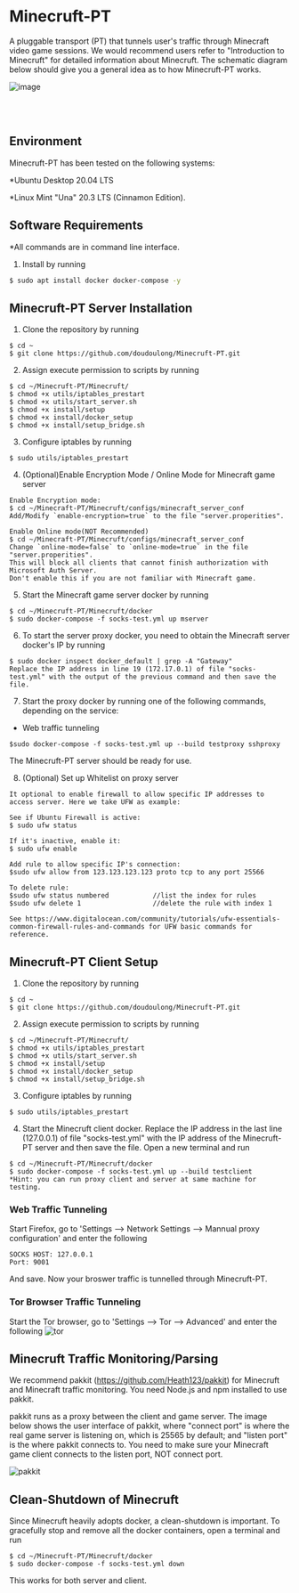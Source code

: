 # Minecruft-PT
A pluggable transport (PT) that tunnels user's traffic through Minecraft video game sessions. We would recommend users refer to "Introduction to Minecruft" for detailed information about Minecruft. The schematic diagram below should give you a general idea as to how Minecruft-PT works.

![image](https://user-images.githubusercontent.com/4751354/168675516-458acaf6-7fd1-4a1e-adc5-11ad2df7f785.png)

<br>
<br>

## Environment
Minecruft-PT has been tested on the following systems:

*Ubuntu Desktop 20.04 LTS 

*Linux Mint "Una" 20.3 LTS (Cinnamon Edition).


## Software Requirements

*All commands are in command line interface.

1. Install by running
```bash
$ sudo apt install docker docker-compose -y
```

## Minecruft-PT Server Installation
1. Clone the repository by running
```
$ cd ~
$ git clone https://github.com/doudoulong/Minecruft-PT.git
```

2. Assign execute permission to scripts by running
```
$ cd ~/Minecruft-PT/Minecruft/
$ chmod +x utils/iptables_prestart
$ chmod +x utils/start_server.sh
$ chmod +x install/setup
$ chmod +x install/docker_setup
$ chmod +x install/setup_bridge.sh
``` 

3. Configure iptables by running
```
$ sudo utils/iptables_prestart
```

4. (Optional)Enable Encryption Mode / Online Mode for Minecraft game server
```
Enable Encryption mode:
$ cd ~/Minecraft-PT/Minecruft/configs/minecraft_server_conf
Add/Modify `enable-encryption=true` to the file "server.properities".

Enable Online mode(NOT Recommended)
$ cd ~/Minecraft-PT/Minecruft/configs/minecraft_server_conf
Change `online-mode=false` to `online-mode=true` in the file "server.properities".
This will block all clients that cannot finish authorization with Microsoft Auth Server.
Don't enable this if you are not familiar with Minecraft game.
```


5. Start the Minecraft game server docker by running
```
$ cd ~/Minecruft-PT/Minecruft/docker
$ sudo docker-compose -f socks-test.yml up mserver
```

6. To start the server proxy docker, you need to obtain the Minecraft server docker's IP by running
```
$ sudo docker inspect docker_default | grep -A "Gateway" 
Replace the IP address in line 19 (172.17.0.1) of file "socks-test.yml" with the output of the previous command and then save the file.
```

7. Start the proxy docker by running one of the following commands, depending on the service: 
* Web traffic tunneling
```
$sudo docker-compose -f socks-test.yml up --build testproxy sshproxy
```

The Minecruft-PT server should be ready for use.

8. (Optional) Set up Whitelist on proxy server
```
It optional to enable firewall to allow specific IP addresses to access server. Here we take UFW as example:

See if Ubuntu Firewall is active:
$ sudo ufw status

If it's inactive, enable it:
$ sudo ufw enable

Add rule to allow specific IP's connection:
$sudo ufw allow from 123.123.123.123 proto tcp to any port 25566

To delete rule:
$sudo ufw status numbered           //list the index for rules  
$sudo ufw delete 1                  //delete the rule with index 1

See https://www.digitalocean.com/community/tutorials/ufw-essentials-common-firewall-rules-and-commands for UFW basic commands for reference.
```


## Minecruft-PT Client Setup
1. Clone the repository by running
```
$ cd ~
$ git clone https://github.com/doudoulong/Minecruft-PT.git
```

2. Assign execute permission to scripts by running
```
$ cd ~/Minecruft-PT/Minecruft/
$ chmod +x utils/iptables_prestart
$ chmod +x utils/start_server.sh
$ chmod +x install/setup
$ chmod +x install/docker_setup
$ chmod +x install/setup_bridge.sh
``` 

3. Configure iptables by running
```
$ sudo utils/iptables_prestart
```

4. Start the Minecruft client docker.
Replace the IP address in the last line (127.0.0.1) of file "socks-test.yml" with the IP address of the Minecruft-PT server and then save the file. Open a new terminal and run
```
$ cd ~/Minecruft-PT/Minecruft/docker
$ sudo docker-compose -f socks-test.yml up --build testclient
*Hint: you can run proxy client and server at same machine for testing.
```

### Web Traffic Tunneling
Start Firefox, go to 'Settings --> Network Settings --> Mannual proxy configuration' and enter the following 
```
SOCKS HOST: 127.0.0.1
Port: 9001
```
And save. Now your broswer traffic is tunnelled through Minecruft-PT.


### Tor Browser Traffic Tunneling
Start the Tor browser, go to 'Settings --> Tor --> Advanced' and enter the following 
![tor](https://user-images.githubusercontent.com/4751354/168845428-52ce8b54-bae6-4bfc-913b-508ca2a79ec5.jpg)


## Minecruft Traffic Monitoring/Parsing
We recommend pakkit (https://github.com/Heath123/pakkit) for Minecruft and Minecraft traffic monitoring. You need Node.js and npm installed to use pakkit. 

pakkit runs as a proxy between the client and game server. The image below shows the user interface of pakkit, where "connect port" is where the real game server is listening on, which is 25565 by default; and "listen port" is the where pakkit connects to.  You need to make sure your Minecraft game client connects to the listen port, NOT connect port. 

![pakkit](https://user-images.githubusercontent.com/4751354/168687111-788b5b2e-b3d0-402b-8d38-3bb3341d34e3.jpg)


## Clean-Shutdown of Minecruft
Since Minecruft heavily adopts docker, a clean-shutdown is important. To gracefully stop and remove all the docker containers, open a terminal and run
```
$ cd ~/Minecruft-PT/Minecruft/docker
$ sudo docker-compose -f socks-test.yml down
```
This works for both server and client. 
